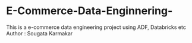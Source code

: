 # E-Commerce-Data-Enginnering-
This is a e-commerce data engineering project using ADF, Databricks etc
<br>
Author : Sougata Karmakar